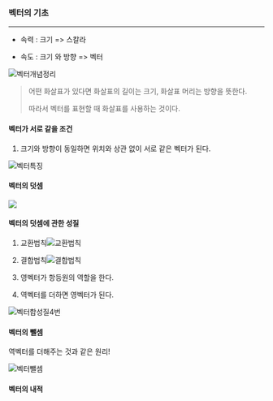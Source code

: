 ### 벡터의 기초

<hr>

- 속력 :  크기      => 스칼라



- 속도 :  크기 와 방향   => 벡터



![벡터개념정리](C:\Math\선형대수학\벡터개념정리.jpg)

> 어떤 화살표가 있다면 화살표의 길이는 크기, 화살표 머리는 방향을 뜻한다.
>
> 따라서 벡터를 표현할 때 화살표를 사용하는 것이다. 



#### 벡터가 서로 같을 조건

1. 크기와 방향이 동일하면 위치와 상관 없이 서로 같은 벡터가 된다.

![벡터특징](C:\Math\선형대수학\벡터특징.jpg)



#### 벡터의 덧셈

![](C:\Math\선형대수학\벡터합.jpg)



#### 벡터의 덧셈에 관한 성질

1. 교환법칙![교환법칙](C:\Math\선형대수학\교환법칙.jpg)



2. 결합법칙![결합법칙](C:\Math\선형대수학\결합법칙.jpg)

3. 영벡터가 항등원의 역할을 한다. 



4.  역벡터를 더하면 영벡터가 된다. 

![벡터합성질4번](C:\Math\선형대수학\벡터합성질4번.jpg)



#### 벡터의 뺄셈

역벡터를 더해주는 것과 같은 원리!

![벡터뺄셈](C:\Math\선형대수학\벡터뺄셈.jpg)

#### 벡터의 내적





